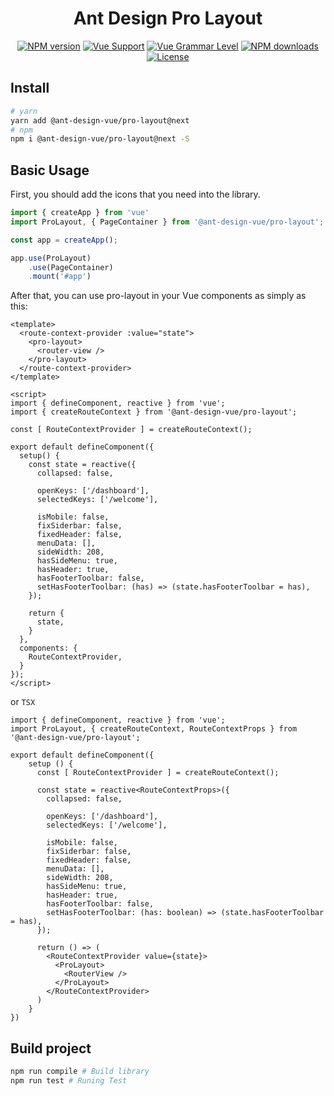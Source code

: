 <h1 align="center">
Ant Design Pro Layout
</h1>

<div align="center">

[![NPM version](https://img.shields.io/npm/v/@ant-design-vue/pro-layout/next?style=flat)](https://npmjs.org/package/@ant-design-vue/pro-layout)
[![Vue Support](https://img.shields.io/badge/support-Vue3-green?style=flat)](./package.json)
[![Vue Grammar Level](https://img.shields.io/badge/full-Composition%20API-blue?style=flat)](https://v3.vuejs.org/guide/composition-api-introduction.html)
[![NPM downloads](http://img.shields.io/npm/dm/@ant-design-vue/pro-layout.svg?style=flat)](https://npmjs.org/package/@ant-design-vue/pro-layout)
[![License](https://img.shields.io/github/license/vueComponent/pro-layout)](./LICENSE)

</div>

## Install

```bash
# yarn
yarn add @ant-design-vue/pro-layout@next
# npm
npm i @ant-design-vue/pro-layout@next -S
```

## Basic Usage

First, you should add the icons that you need into the library.

```js
import { createApp } from 'vue'
import ProLayout, { PageContainer } from '@ant-design-vue/pro-layout';

const app = createApp();

app.use(ProLayout)
    .use(PageContainer)
    .mount('#app')
```

After that, you can use pro-layout in your Vue components as simply as this:

```vue
<template>
  <route-context-provider :value="state">
    <pro-layout>
      <router-view />
    </pro-layout>
  </route-context-provider>
</template>

<script>
import { defineComponent, reactive } from 'vue';
import { createRouteContext } from '@ant-design-vue/pro-layout';

const [ RouteContextProvider ] = createRouteContext();

export default defineComponent({
  setup() {
    const state = reactive({
      collapsed: false,

      openKeys: ['/dashboard'],
      selectedKeys: ['/welcome'],

      isMobile: false,
      fixSiderbar: false,
      fixedHeader: false,
      menuData: [],
      sideWidth: 208,
      hasSideMenu: true,
      hasHeader: true,
      hasFooterToolbar: false,
      setHasFooterToolbar: (has) => (state.hasFooterToolbar = has),
    });
    
    return {
      state,
    }
  },
  components: {
    RouteContextProvider,
  }
});
</script>
```
or `TSX`
```tsx
import { defineComponent, reactive } from 'vue';
import ProLayout, { createRouteContext, RouteContextProps } from '@ant-design-vue/pro-layout';

export default defineComponent({
    setup () {
      const [ RouteContextProvider ] = createRouteContext();
      
      const state = reactive<RouteContextProps>({
        collapsed: false,

        openKeys: ['/dashboard'],
        selectedKeys: ['/welcome'],

        isMobile: false,
        fixSiderbar: false,
        fixedHeader: false,
        menuData: [],
        sideWidth: 208,
        hasSideMenu: true,
        hasHeader: true,
        hasFooterToolbar: false,
        setHasFooterToolbar: (has: boolean) => (state.hasFooterToolbar = has),
      });
      
      return () => (
        <RouteContextProvider value={state}>
          <ProLayout>
            <RouterView />
          </ProLayout>
        </RouteContextProvider>
      )
    }
})
```


## Build project

```bash
npm run compile # Build library
npm run test # Runing Test
```
